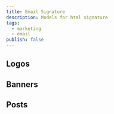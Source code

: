 ```yaml
---
title: Email Signature
description: Models for html signature
tags:
  - marketing
  - email
publish: false
---
```


<!-- CODE IMPORTS -->

<!-- prettier-ignore -->
<!-- END CODE IMPORTS -->

<DocHeader props={props}/>

## Logos

## Banners

## Posts

